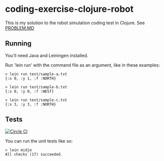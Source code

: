 # coding-exercise-clojure-robot

This is my solution to the robot simulation coding test in Clojure. See [PROBLEM.MD](PROBLEM.MD)

## Running

You'll need Java and Leiningen installed.

Run 'lein run' with the command file as an argument, like in these examples:

    > lein run test/sample-a.txt
    {:x 0, :y 1, :f :NORTH}

    > lein run test/sample-b.txt
    {:x 0, :y 0, :f :WEST}

    > lein run test/sample-c.txt
    {:x 3, :y 3, :f :NORTH}

## Tests

[![Circle CI](https://circleci.com/gh/pokle/coding-exercise-clojure-robot.png?style=badge)](https://circleci.com/gh/pokle/coding-exercise-clojure-robot)

You can run the unit tests like so:

    > lein midje
    All checks (17) succeeded.


